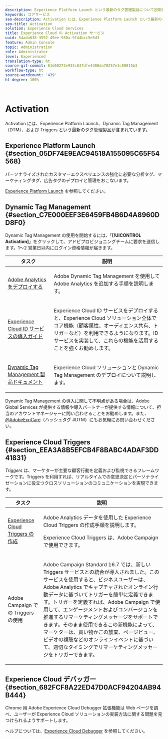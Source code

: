 ```yaml
---
description: Experience Platform Launch という最新のタグ管理製品について説明します。
keywords: コアサービス
seo-description: Activation には、Experience Platform Launch という最新のタグ管理製品のほか、Dynamic Tag Management（DTM）、および Triggers が含まれています。
seo-title: Activation
solution: Experience Cloud Services
title: Experience Cloud の Activation サービス
uuid: 54ada638-3592-49ee-930a-9f44bcc5e5d3
feature: Admin Console
topic: Administration
role: Administrator
level: Experienced
translation-type: ht
source-git-commit: 61d60273e933c637dfe4400da78257e1c80015b3
workflow-type: ht
source-wordcount: '439'
ht-degree: 100%

---
```



# Activation

Activation には、Experience Platform Launch、Dynamic Tag Management（DTM）、および Triggers という最新のタグ管理製品が含まれています。

## Experience Platform Launch {#section_05DF74E9EAC94518A155095C65F54568}

パーソナライズされたカスタマーエクスペリエンスの強化に必要な分析タグ、マーケティングタグ、広告タグのデプロイと管理をおこないます。

[Experience Platform Launch](https://docs.adobe.com/content/help/ja-JP/launch/using/intro/get-started/quick-start.html) を参照してください。

## Dynamic Tag Management {#section_C7E000EEF3E6459FB4B6D4A8960DD8F0}

Dynamic Tag Management の使用を開始するには、「**[!UICONTROL Activation]**」をクリックして、アドビプロビジョニングチームに要求を送信します。1～2 営業日以内にログイン資格情報が届きます。

<table id="table_3241FF7CA0B242BFAFC68362A62AA0C7"> 
 <thead> 
  <tr> 
   <th colname="col1" class="entry"> タスク </th> 
   <th colname="col2" class="entry"> 説明 </th> 
  </tr> 
 </thead>
 <tbody> 
  <tr> 
   <td colname="col1"> <p> <a href="https://docs.adobe.com/content/help/ja-JP/dtm/using/tools/analytics-dtm.html" format="html" scope="external"> Adobe Analytics をデプロイする </a> </p> </td> 
   <td colname="col2"> <p> Adobe Dynamic Tag Management を使用して Adobe Analytics を追加する手順を説明します。 </p> </td> 
  </tr> 
  <tr> 
   <td colname="col1"> <p> <a href="https://docs.adobe.com/content/help/en/id-service/using/implementation-guides/implementation-guides.html" format="html" scope="external">Experience Cloud ID サービスの導入ガイド </a> </p> </td> 
   <td colname="col2"> <p>Experience Cloud ID サービスをデプロイすると、Experience Cloud ソリューション全体でコア機能（顧客属性、オーディエンス共有、トリガーなど）を利用できるようになります。ID サービスを実装して、これらの機能を活用することを強くお勧めします。 </p> </td> 
  </tr> 
  <tr> 
   <td colname="col1"> <p> <a href="https://docs.adobe.com/content/help/ja-JP/dtm/using/dtm-home.html" format="https" scope="external"> Dynamic Tag Management 製品ドキュメント </a> </p> </td> 
   <td colname="col2"> <p>Experience Cloud ソリューションと Dynamic Tag Management のデプロイについて説明します。 </p> </td>
  </tr> 
 </tbody> 
</table>

Dynamic Tag Management の導入に関して不明点がある場合は、Adobe Global Services が提供する情報や導入パートナーが提供する情報について、担当のアカウントマネージャーに問い合わせることをお勧めします。また、[@AdobeExpCare](https://twitter.com/AdobeExpCare)（ハッシュタグ #DTM）にもお気軽にお問い合わせください。

## Experience Cloud Triggers {#section_EEA3A8B5EFCB4F8BABC4ADAF3DD41831}

*Triggers* は、マーケターが主要な顧客行動を定義および監視できるフレームワークです。Triggers を利用すれば、リアルタイムでの意思決定とパーソナライゼーションに役立つクロスソリューションのコミュニケーションを実現できます。

<table id="table_AF6842470172429EA97C9B02163BD0C3"> 
 <thead> 
  <tr> 
   <th colname="col1" class="entry"> タスク </th>
   <th colname="col2" class="entry"> 説明 </th>
  </tr> 
 </thead>
 <tbody> 
  <tr> 
   <td colname="col1"> <p> <a href="../activation/triggers.md#concept_887B30241B3E4DB0A2553B2996E2D4FB" format="dita" scope="local"> Experience Cloud Triggers の作成 </a> </p> </td> 
   <td colname="col2"> <p> Adobe Analytics データを使用した Experience Cloud Triggers の作成手順を説明します。 </p> <p>Experience Cloud Triggers は、Adobe Campaign で使用できます。 </p> </td>
  </tr>
  <tr> 
   <td colname="col1"> <p>Adobe Campaign での Triggers の使用 </p> </td> 
   <td colname="col2"> <p> Adobe Campaign Standard 16.7 では、新しい Triggers サービスとの統合が導入されました。このサービスを使用すると、ビジネスユーザーは、Adobe Analytics でキャプチャされたオンライン行動データに基づいてトリガーを簡単に定義できます。トリガーを定義すれば、Adobe Campaign で使用して、エンゲージメントおよびコンバージョンを推進するリマーケティングメッセージをサポートできます。そのまま使用できるこの新機能によって、マーケターは、買い物かごの放棄、ページビュー、ビデオの視聴などのオンラインイベントに基づいて、適切なタイミングでリマーケティングメッセージをトリガーできます。 </p> </td>
  </tr>
 </tbody>
</table>


## Experience Cloud デバッガー {#section_682FCF8A22ED47D0ACF94204AB94B444}

Chrome 用 Adobe Experience Cloud Debugger 拡張機能は Web ページを調べ、ユーザーが Experience Cloud ソリューションの実装方法に関する問題を見つけられるようサポートします。

ヘルプについては、[Experience Cloud Debugger](https://docs.adobe.com/content/help/ja-JP/debugger/using/experience-cloud-debugger.html) を参照してください。
